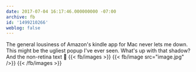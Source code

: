 ```yaml
---
date: 2017-07-04 16:17:46.000000000 -07:00
archive: fb
id: '1499210266'
weblog: false
---
```


The general lousiness of Amazon's kindle app for Mac never lets me down. This might be the ugliest popup I've ever seen. What's up with that shadow? And the non-retina text 🤮
{{< fb/images >}}
{{< fb/image src="image.jpg" />}}
{{< /fb/images >}}

